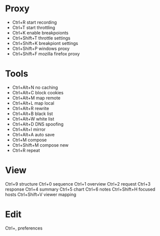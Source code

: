 # Proxy

- Ctrl+R            start recording
- Ctrl+T            start throttling
- Ctrl+K            enable breakpoionts
- Ctrl+Shift+T      throttle settings
- Ctrl+Shift+K      breakpiont settings
- Ctrl+Shift+P      windows proxy
- Ctrl+Shift+F      mozilla firefox proxy

# Tools

- Ctrl+Alt+N        no caching
- Ctrl+Alt+C        block cookies
- Ctrl+Alt+M        map remote
- Ctrl+Alt+L        map local
- Ctrl+Alt+R        rewrite
- Ctrl+Alt+B        black list
- Ctrl+Alt+W        white list
- Ctrl+Alt+D        DNS spoofing
- Ctrl+Alt+I        mirror
- Ctrl+Alt+A        auto save
- Ctrl+M            compose
- Ctrl+Shift+M      compose new
- Ctrl+R            repeat

# View
Ctrl+9              structure
Ctrl+0              sequence
Ctrl+1              overview
Ctrl+2              request
Ctrl+3              response
Ctrl+4              summary
Ctrl+5              chart
Ctrl+6              notes
Ctrl+Shift+H        focused hosts
Ctrl+Shift+V        viewer mapping

# Edit
Ctrl+,              preferences